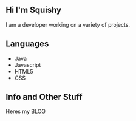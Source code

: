 ## Hi I'm Squishy
I am a developer working on a variety of projects. 

## Languages 
- Java
- Javascript
- HTML5
- CSS

## Info and Other Stuff
Heres my <a href="http://squished.cf"> BLOG</a>
